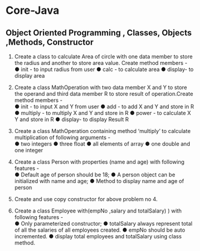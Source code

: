 # Core-Java


## Object Oriented Programming , Classes, Objects ,Methods, Constructor 

1. Create a class to calculate Area of circle with one data member to store the radius and another to store area value. Create method members - <br>
          ● init - to input radius from user
          ● calc - to calculate area
          ● display- to display area
          
2. Create a class MathOperation with two data member X and Y to store the operand and third data member R to store result of operation.Create method members - <br>
          ● init - to input X and Y from user
          ● add - to add X and Y and store in R
          ● multiply - to multiply X and Y and store in R
          ● power - to calculate X Y and store in R
          ● display- to display Result R
          
3. Create a class MathOperation containing method ‘multiply’ to calculate multiplication of following arguments - <br>
          ● two integers
          ● three float
          ● all elements of array
          ● one double and one integer
          
4. Create a class Person with properties (name and age) with following features - <br>
          ● Default age of person should be 18;
          ● A person object can be initialized with name and age;
          ● Method to display name and age of person

5. Create and use copy constructor for above problem no 4.

6. Create a class Employee with(empNo ,salary and totalSalary) ) with following features - <br>
          ● Only parameterized constructor;
          ● totalSalary always represent total of all the salaries of all employees created.
          ● empNo should be auto incremented.
          ● display total employees and totalSalary using class method.
          
